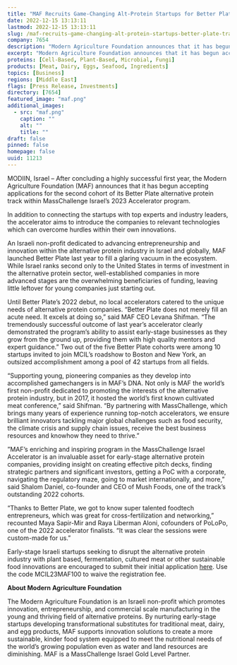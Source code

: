 ```yaml
---
title: "MAF Recruits Game-Changing Alt-Protein Startups for Better Plate Track"
date: 2022-12-15 13:13:11
lastmod: 2022-12-15 13:13:11
slug: /maf-recruits-game-changing-alt-protein-startups-better-plate-track
company: 7654
description: "Modern Agriculture Foundation announces that it has begun accepting applications for the second cohort of its Better Plate alternative protein track within MassChallenge Israel’s 2023 Accelerator program."
excerpt: "Modern Agriculture Foundation announces that it has begun accepting applications for the second cohort of its Better Plate alternative protein track within MassChallenge Israel’s 2023 Accelerator program."
proteins: [Cell-Based, Plant-Based, Microbial, Fungi]
products: [Meat, Dairy, Eggs, Seafood, Ingredients]
topics: [Business]
regions: [Middle East]
flags: [Press Release, Investments]
directory: [7654]
featured_image: "maf.png"
additional_images:
  - src: "maf.png"
    caption: ""
    alt: ""
    title: ""
draft: false
pinned: false
homepage: false
uuid: 11213
---
```

<p>MODIIN, Israel – After concluding a highly successful first year, the Modern Agriculture Foundation (MAF) announces that it has begun accepting applications for the second cohort of its Better Plate alternative protein track within MassChallenge Israel’s 2023 Accelerator program.</p>
<p>In addition to connecting the startups with top experts and industry leaders, the accelerator aims to introduce the companies to relevant technologies which can overcome hurdles within their own innovations.</p>
<p>An Israeli non-profit dedicated to advancing entrepreneurship and innovation within the alternative protein industry in Israel and globally, MAF launched Better Plate last year to fill a glaring vacuum in the ecosystem. While Israel ranks second only to the United States in terms of investment in the alternative protein sector, well-established companies in more advanced stages are the overwhelming beneficiaries of funding, leaving little leftover for young companies just starting out.</p>
<p>Until Better Plate’s 2022 debut, no local accelerators catered to the unique needs of alternative protein companies. “Better Plate does not merely fill an acute need. It excels at doing so,” said MAF CEO Levana Shifman. “The tremendously successful outcome of last year’s accelerator clearly demonstrated the program’s ability to assist early-stage businesses as they grow from the ground up, providing them with high quality mentors and expert guidance.” Two out of the five Better Plate cohorts were among 10 startups invited to join MCIL’s roadshow to Boston and New York, an outsized accomplishment among a pool of 42 startups from all fields.</p>
<p>“Supporting young, pioneering companies as they develop into accomplished gamechangers is in MAF’s DNA. Not only is MAF the world’s first non-profit dedicated to promoting the interests of the alternative protein industry, but in 2017, it hosted the world’s first known cultivated meat conference,” said Shifman. “By partnering with MassChallenge, which brings many years of experience running top-notch accelerators, we ensure brilliant innovators tackling major global challenges such as food security, the climate crisis and supply chain issues, receive the best business resources and knowhow they need to thrive.”</p>
<p>”MAF’s enriching and inspiring program in the MassChallenge Israel Accelerator is an invaluable asset for early-stage alternative protein companies, providing insight on creating effective pitch decks, finding strategic partners and significant investors, getting a PoC with a corporate, navigating the regulatory maze, going to market internationally, and more,” said Shalom Daniel, co-founder and CEO of Mush Foods, one of the track’s outstanding 2022 cohorts.</p>
<p>“Thanks to Better Plate, we got to know super talented foodtech entrepreneurs, which was great for cross-fertilization and networking,” recounted Maya Sapir-Mir and Raya Liberman Aloni, cofounders of PoLoPo, one of the 2022 accelerator finalists. “It was clear the sessions were custom-made for us.”</p>
<p>Early-stage Israeli startups seeking to disrupt the alternative protein industry with plant based, fermentation, cultured meat or other sustainable food innovations are encouraged to submit their initial application <a href="https://apply.masschallenge.org/meetmc-israel-2023">here</a>. Use the code MCIL23MAF100 to waive the registration fee.</p>
<p><strong>About Modern Agriculture Foundation</strong></p>
<p>The Modern Agriculture Foundation is an Israeli non-profit which promotes innovation, entrepreneurship, and commercial scale manufacturing in the young and thriving field of alternative proteins. By nurturing early-stage startups developing transformational substitutes for traditional meat, dairy, and egg products, MAF supports innovation solutions to create a more sustainable, kinder food system equipped to meet the nutritional needs of the world’s growing population even as water and land resources are diminishing. MAF is a MassChallenge Israel Gold Level Partner.</p>
